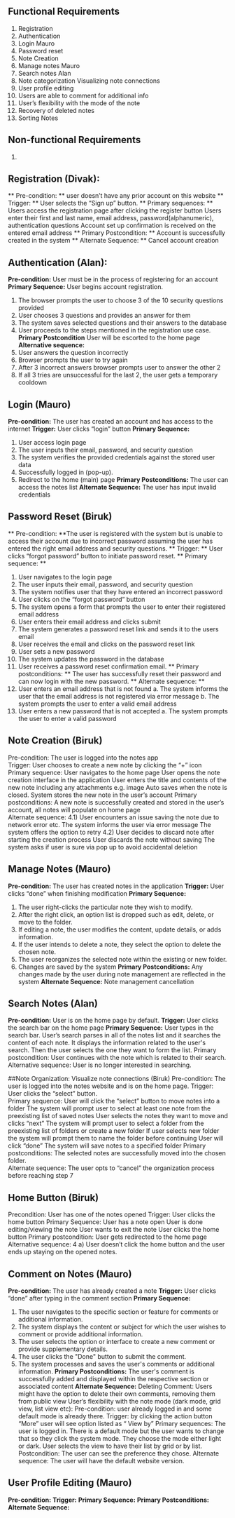 ## Functional Requirements
1. Registration
2. Authentication
3. Login Mauro
4. Password reset
5. Note Creation
6. Manage notes Mauro
7. Search notes Alan
8. Note categorization Visualizing note connections
9. User profile editing
10. Users are able to comment for additional info
11. User’s flexibility with the mode of the note
12. Recovery of deleted notes
13. Sorting Notes


## Non-functional Requirements
1. 


## Registration (Divak):
** Pre-condition: ** user doesn’t have any prior account on this website
** Trigger: ** User selects the “Sign up” button.
** Primary sequences:  **
Users access the registration page after clicking the register button
Users enter their first and last name, email address, password(alphanumeric), authentication questions
Account set up confirmation is received on the entered email address
** Primary Postcondition: ** Account is successfully created in the system
** Alternate Sequence: ** 
Cancel account creation

## Authentication (Alan):
**Pre-condition:** User must be in the process of registering for an account
**Primary Sequence:** 
User begins account registration.
  1. The browser prompts the user to choose 3 of the 10 security questions provided 
  2. User chooses 3 questions and provides an answer for them
  3. The system saves selected questions and their answers to the database 
  4. User proceeds to the steps mentioned in the registration use case.
**Primary Postcondition** User will be escorted to the home page
**Alternative sequence:**
  1. User answers the question incorrectly 
  2. Browser prompts the user to try again 
  3. After 3 incorrect answers browser prompts user to answer the other 2
  4. If all 3 tries are unsuccessful for the last 2, the user gets a temporary cooldown


 




## Login (Mauro)
  **Pre-condition:** The user has created an account and has access to the internet
  **Trigger:** User clicks “login” button
  **Primary Sequence:** 
  1. User access login page
  2. The user inputs their email, password, and security question
  3. The system verifies the provided credentials against the stored user data
  4. Successfully logged in (pop-up).  
  5. Redirect to the home (main) page
  **Primary Postconditions:** The user can access the notes list
  **Alternate Sequence:** The user has input invalid credentials

## Password Reset (Biruk)
** Pre-condition: **The user is registered with the system but is unable to access their account due to incorrect password assuming the user has entered the right email address and security questions.
** Trigger: ** User clicks “forgot password” button to initiate password reset. 
** Primary sequence: ** 
1. User navigates to the login page
2. The user inputs their email, password, and security question
3. The system notifies user that they have entered an incorrect password 
4. User clicks on the “forgot password” button
5. The system opens a form that prompts the user to enter their registered email address
6. User enters their email address and clicks submit 
7. The system generates a password reset link and sends it to the users email 
8. User receives the email and clicks on the password reset link
9. User sets a new password 
10. The system updates the password in the database 
11. User receives a password reset confirmation email.
** Primary postconditions: ** The user has successfully reset their password and can now login with the new password. 
** Alternate sequence: **
4. User enters an email address that is not found 
  a. The system informs the user that the email address is not registered via error message 
  b. The system prompts the user to enter a valid email address
7. User enters a new password that is not accepted 
  a. The system prompts the user to enter a valid password

## Note Creation (Biruk)
Pre-condition: The user is logged into the notes app  
Trigger: User chooses to create a new note by clicking the “+” icon  
Primary sequence: 
User navigates to the home page 
User opens the note creation interface in the application 
User enters the title and contents of the new note including any attachments e.g. image 
Auto saves when the note is closed. 
System stores the new note in the user’s account 
Primary postconditions: A new note is successfully created and stored in the user’s account, all notes will populate on home page  
Alternate sequence: 
4.1) User encounters an issue saving the note due to network error etc.
The system informs the user via error message 
The system offers the option to retry
4.2) User decides to discard note after starting the creation process 
User discards the note without saving 
The system asks if user is sure via pop up to avoid accidental deletion 


## Manage Notes (Mauro)
  **Pre-condition:** The user has created notes in the application
  **Trigger:** User clicks “done” when finishing modification
  **Primary Sequence:** 
  1. The user right-clicks the particular note they wish to modify.
  2. After the right click, an option list is dropped such as edit, delete, or move to the folder.
  3. If editing a note, the user modifies the content, update details, or adds information.
  4. If the user intends to delete a note, they select the option to delete the chosen note.
  5. The user reorganizes the selected note within the existing or new folder.
  6. Changes are saved by the system
  **Primary Postconditions:** Any changes made by the user during note management are reflected in the system
  **Alternate Sequence:** Note management cancellation

## Search Notes (Alan)
 **Pre-condition:** User is on the home page by default.
 **Trigger:** User clicks the search bar on the home page
 **Primary Sequence:** 
 User types in the search bar.
 User’s search parses in all of the notes list and it searches the content of each note. 
 It displays the information related to the user's search.
 Then the user selects the one they want to form the list.
 Primary postcondition: 
User continues with the note which is related to their search.
Alternative sequence: 
User is no longer interested in searching.

##Note Organization: Visualize note connections (Biruk)
Pre-condition: The user is logged into the notes website and is on the home page.
Trigger: User clicks the “select” button.   
Primary sequence: 
User will click the “select” button to move notes into a folder 
The system will prompt user to select at least one note from the preexisting list of saved notes 
User selects the notes they want to move and clicks “next”
The system will prompt user to select a folder from the preexisting list of folders or create a new folder 
If user selects new folder the system will prompt them to name the folder before continuing 
User will click “done” 
The system will save notes to a specified folder
Primary postconditions: The selected notes are successfully moved into the chosen folder.   
Alternate sequence: The user opts to “cancel” the organization process before reaching step 7

## Home Button (Biruk)
Precondition: User has one of the notes opened 
Trigger: User clicks the home button
Primary Sequence: 
User has a note open 
User is done editing/viewing the note
User wants to exit the note
User clicks the home button
Primary postcondition: User gets redirected to the home page 
Alternative sequence: 
4 a) User doesn’t click the home button and the user ends up staying on the opened notes. 

## Comment on Notes (Mauro)
**Pre-condition:** The user has already created a note
**Trigger:** User clicks “done” after typing in the comment section
**Primary Sequence:** 
  1. The user navigates to the specific section or feature for comments or additional information.
  2. The system displays the content or subject for which the user wishes to comment or provide additional information.
  3. The user selects the option or interface to create a new comment or provide supplementary details.
  4. The user clicks the "Done" button to submit the comment.
  5. The system processes and saves the user's comments or additional information.
**Primary Postconditions:** The user's comment is successfully added and displayed within the respective section or associated content
**Alternate Sequence:** Deleting Comment: Users might have the option to delete their own comments, removing them from public view
User’s flexibility with the note mode (dark mode, grid view, list view etc):
Pre-condition: user already logged in and some default mode is already there. 
Trigger: by clicking the action button “More” user will see option listed as “ View by” 
Primary sequences: 
The user is logged in.
There is a default mode but the user wants to change that so they click the system mode. 
They choose the mode either light or dark. 
User selects the view to have their list by grid or by list.
Postcondition: The user can see the preference they chose.
Alternate sequence: The user will have the default website version.

## User Profile Editing (Mauro)
  **Pre-condition:** 
  **Trigger:**
  **Primary Sequence:**
  **Primary Postconditions:**
  **Alternate Sequence:**
